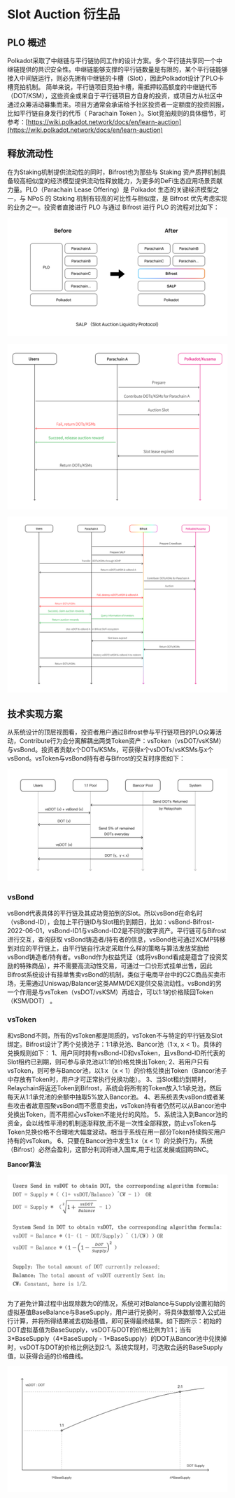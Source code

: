 # Slot Auction 衍生品

## PLO 概述

Polkadot采取了中继链与平行链协同工作的设计方案。多个平行链共享同一个中继链提供的共识安全性。中继链能够支撑的平行链数量是有限的，某个平行链能够接入中间链运行，则必先拥有中继链的卡槽（Slot），因此Polkadot设计了PLO卡槽竞拍机制。 简单来说，平行链项目竞拍卡槽，需抵押较高额度的中继链代币（DOT/KSM），这些资金或来自于平行链项目方自身的投资，或项目方从社区中通过众筹活动募集而来。项目方通常会承诺给予社区投资者一定额度的投资回报，比如平行链自身发行的代币（ Parachain Token ）。Slot竞拍规则的具体细节，可参考：[https://wiki.polkadot.network/docs/en/learn-auction](https://wiki.polkadot.network/docs/en/learn-auction)

## 释放流动性

在为Staking机制提供流动性的同时，Bifrost也为那些与 Staking 资产质押机制具备较高相似度的经济模型提供流动性释放能力，为更多的DeFi生态应用场景贡献力量。PLO（Parachain Lease Offering）是 Polkadot 生态的关键经济模型之一，与 NPoS 的 Staking 机制有较高的可比性与相似度，是 Bifrost 优先考虑实现的业务之一。投资者直接进行 PLO 与通过 Bifrost 进行 PLO 的流程对比如下：

![](../../.gitbook/assets/plo-111.png)

![](../../.gitbook/assets/plo-original-users.png)

![](../../.gitbook/assets/plo-users.png)

## 技术实现方案

从系统设计的顶层视图看，投资者用户通过Bifrost参与平行链项目的PLO众筹活动，Contribute行为会分离解耦出两类Token资产：vsToken（vsDOT/vsKSM）与vsBond。投资者贡献x个DOTs/KSMs，可获得x个vsDOTs/vsKSMs与x个vsBond。vsToken与vsBond持有者与Bifrost的交互时序图如下：

![](../../.gitbook/assets/salp-users.png)

### vsBond

vsBond代表具体的平行链及其成功竞拍到的Slot。所以vsBond在命名时（vsBond-ID），会加上平行链ID与Slot租约到期日，比如：vsBond-Bifrost-2022-06-01，vsBond-ID1与vsBond-ID2是不同的数字资产。平行链可与Bifrost进行交互，查询获取 vsBond铸造者/持有者的信息，vsBond也可通过XCMP转移到对应的平行链上，由平行链自行决定采取什么样的策略与算法发放奖励给vsBond铸造者/持有者。vsBond作为权益凭证（或将vsBond看成是蕴含了投资奖励的特殊商品），并不需要高流动性交易，可通过一口价形式挂单出售，因此Bifrost系统设计有挂单售卖vsBond的机制，类似于电商平台中的C2C商品买卖市场，无需通过Uniswap/Balancer这类AMM/DEX提供交易流动性。vsBond的另一个作用是与vsToken（vsDOT/vsKSM）再结合，可以1:1的价格赎回Token（KSM/DOT） 。

### vs**Token**

和vsBond不同，所有的vsToken都是同质的，vsToken不与特定的平行链及Slot绑定。Bifrost设计了两个兑换池子：1:1承兑池、Bancor池（1:x, x &lt; 1）。具体的兑换规则如下： 1、用户同时持有vsBond-ID和vsToken，且vsBond-ID所代表的Slot租约已到期，则可参与承兑池以1:1的价格兑换出Token; 2、若用户只有vsToken，则可参与Bancor池，以1:x（x &lt; 1）的价格兑换出Token（Bancor池子中存放有Token时，用户才可正常执行兑换功能）。 3、当Slot租约到期时，Relaychain将返还Token到Bifrost，系统会将所有的Token放入1:1承兑池，然后每天从1:1承兑池的余额中抽取5%放入Bancor池。 4、若系统丢失vsBond或者某些攻击者故意囤聚vsBond而不愿意卖出，vsToken持有者仍然可以从Bancor池中兑换出Token，而不用担心vsToken不能兑付的风险。 5、系统注入到Bancor池的资金，会以线性平滑的机制逐渐释放,而不是一次性全部释放，防止vsToken与Token兑换价格不合理地大幅度波动。相当于系统在用一部分Token持续购买用户持有的vsToken。 6、只要在Bancor池中发生1:x（x &lt; 1）的兑换行为，系统（Bifrost）必然会盈利，这部分利润将进入国库,用于社区发展或回购BNC。

**Bancor算法**

![](../../.gitbook/assets/bancor%20%281%29.png)

为了避免计算过程中出现除数为0的情况，系统可对Balance与Supply设置初始的虚拟基值BaseBalance与BaseSupply，用户进行兑换时，将具体数额带入公式进行计算，并将所得结果减去初始基值，即可获得最终结果。如下图所示：初始的DOT虚拟基值为BaseSupply，vsDOT与DOT的价格比例为1:1；当有3\*BaseSupply（4\*BaseSupply - 1\*BaseSupply）的DOT从Bancor池中兑换掉时，vsDOT与DOT的价格比例达到2:1。系统实现时，可选取合适的BaseSupply值，以获得合适的价格曲线。

![](../../.gitbook/assets/bancor-curve.png)

